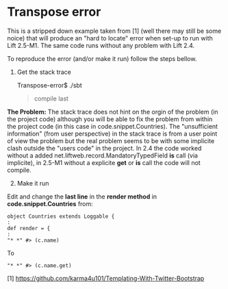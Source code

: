 Transpose error
===============

This is a stripped down example taken from [1] (well there may still be some noice) that will produce an "hard to locate" error when set-up to run with 
Lift 2.5-M1. The same code runs without any problem with Lift 2.4. 

To reproduce the error (and/or make it run) follow the steps bellow.

1) Get the stack trace 
 
	Transpose-error$ ./sbt 
	> compile
	> last 

**The Problem:**
The stack trace does not hint on the orgin of the problem (in the project code) although you will be able to fix the problem from within  
the project code (in this case in code.snippet.Countries).
The "unsufficient information" (from user perspective) in the stack trace is from a user point of view the problem but the real problem 
seems to be with some implicite clash outside the "users code" in the project. 
In 2.4 the code worked without a added net.liftweb.record.MandatoryTypedField **is** call (via implicite), in 2.5-M1 without a explicite 
**get** or **is** call the code will not compile.

2) Make it run 

Edit and change the **last line** in the **render method** in **code.snippet.Countries** from: 
 
	object Countries extends Loggable {
	:
	def render = { 
	:
	"* *" #> (c.name)
 
To
 
	"* *" #> (c.name.get)

[1] https://github.com/karma4u101/Templating-With-Twitter-Bootstrap


